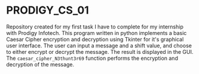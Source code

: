 # PRODIGY_CS_01
Repository created for my first task I have to complete for my internship with Prodigy Infotech.
This program written in python implements a basic Caesar Cipher encryption and decryption using Tkinter for it's graphical user interface. The user can input a message and a shift value, and choose to either encrypt or decrypt the message. The result is displayed in the GUI. The `caesar_cipher_N3thunt3r69` function performs the encryption and decryption of the message.
